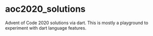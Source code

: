 # aoc2020_solutions

Advent of Code 2020 solutions via dart. This is mostly a playground to experiment with dart language features.
